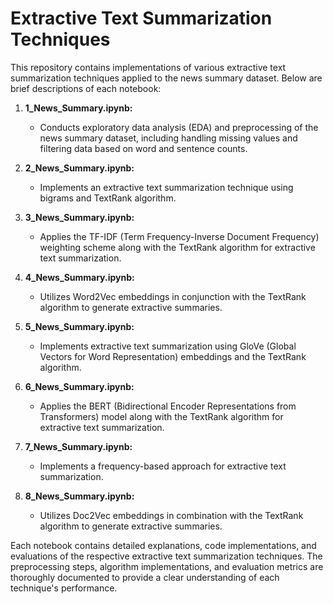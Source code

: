 # Extractive Text Summarization Techniques

This repository contains implementations of various extractive text summarization techniques applied to the news summary dataset. Below are brief descriptions of each notebook:

1. **1_News_Summary.ipynb:**
   - Conducts exploratory data analysis (EDA) and preprocessing of the news summary dataset, including handling missing values and filtering data based on word and sentence counts.

2. **2_News_Summary.ipynb:**
   - Implements an extractive text summarization technique using bigrams and TextRank algorithm.

3. **3_News_Summary.ipynb:**
   - Applies the TF-IDF (Term Frequency-Inverse Document Frequency) weighting scheme along with the TextRank algorithm for extractive text summarization.

4. **4_News_Summary.ipynb:**
   - Utilizes Word2Vec embeddings in conjunction with the TextRank algorithm to generate extractive summaries.

5. **5_News_Summary.ipynb:**
   - Implements extractive text summarization using GloVe (Global Vectors for Word Representation) embeddings and the TextRank algorithm.

6. **6_News_Summary.ipynb:**
   - Applies the BERT (Bidirectional Encoder Representations from Transformers) model along with the TextRank algorithm for extractive text summarization.

7. **7_News_Summary.ipynb:**
   - Implements a frequency-based approach for extractive text summarization.

8. **8_News_Summary.ipynb:**
   - Utilizes Doc2Vec embeddings in combination with the TextRank algorithm to generate extractive summaries.

Each notebook contains detailed explanations, code implementations, and evaluations of the respective extractive text summarization techniques. The preprocessing steps, algorithm implementations, and evaluation metrics are thoroughly documented to provide a clear understanding of each technique's performance.
